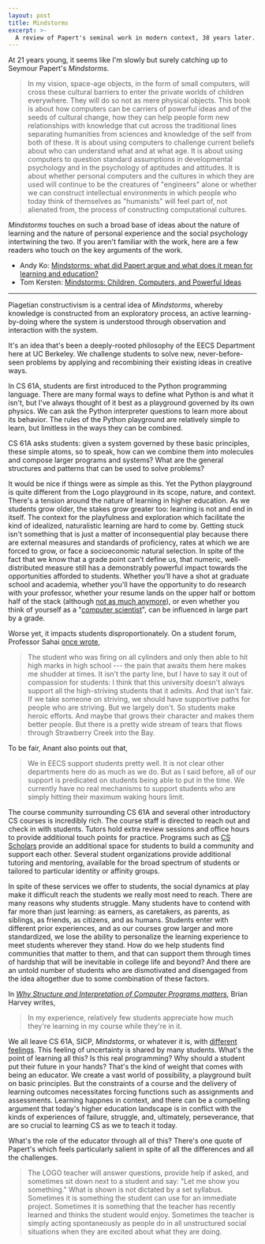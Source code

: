 ```yaml
---
layout: post
title: Mindstorms
excerpt: >-
  A review of Papert's seminal work in modern context, 38 years later.
---
```


At 21 years young, it seems like I'm slowly but surely catching up to
Seymour Papert's *Mindstorms*.

> In my vision, space-age objects, in the form of small computers, will cross
> these cultural barriers to enter the private worlds of children everywhere.
> They will do so not as mere physical objects. This book is about how
> computers can be carriers of powerful ideas and of the seeds of cultural
> change, how they can help people form new relationships with knowledge that
> cut across the traditional lines separating humanities from sciences and
> knowledge of the self from both of these. It is about using computers to
> challenge current beliefs about who can understand what and at what age. It
> is about using computers to question standard assumptions in developmental
> psychology and in the psychology of aptitudes and attitudes. It is about
> whether personal computers and the cultures in which they are used will
> continue to be the creatures of "engineers" alone or whether we can construct
> intellectual environments in which people who today think of themselves as
> "humanists" will feel part of, not alienated from, the process of
> constructing computational cultures.

*Mindstorms* touches on such a broad base of ideas about the nature of learning
and the nature of personal experience and the social psychology intertwining
the two. If you aren't familiar with the work, here are a few readers who touch
on the key arguments of the work.

* Andy Ko: [Mindstorms: what did Papert argue and what does it mean for
  learning and education?][andy]
* Tom Kersten: [Mindstorms: Children, Computers, and Powerful Ideas][tom]

[andy]: https://medium.com/bits-and-behavior/mindstorms-what-did-papert-argue-and-what-does-it-mean-for-learning-and-education-c8324b58aca4
[tom]: https://tomkersten.com/book-reports/mindstorms/

---

Piagetian constructivism is a central idea of *Mindstorms*, whereby knowledge
is constructed from an exploratory process, an active learning-by-doing where
the system is understood through observation and interaction with the system.

It's an idea that's been a deeply-rooted philosophy of the EECS Department here
at UC Berkeley. We challenge students to solve new, never-before-seen problems
by applying and recombining their existing ideas in creative ways.

In CS 61A, students are first introduced to the Python programming language.
There are many formal ways to define what Python is and what it isn't, but I've
always thought of it best as a playground governed by its own physics. We can
ask the Python interpreter questions to learn more about its behavior. The
rules of the Python playground are relatively simple to learn, but limitless in
the ways they can be combined.

CS 61A asks students: given a system governed by these basic principles, these
simple atoms, so to speak, how can we combine them into molecules and compose
larger programs and systems? What are the general structures and patterns that
can be used to solve problems?

It would be nice if things were as simple as this. Yet the Python playground is
quite different from the Logo playground in its scope, nature, and context.
There's a tension around the nature of learning in higher education. As we
students grow older, the stakes grow greater too: learning is not and end in
itself. The context for the playfulness and exploration which facilitate the
kind of idealized, naturalistic learning are hard to come by. Getting stuck
isn't something that is just a matter of inconsequential play because there are
external measures and standards of proficiency, rates at which we are forced to
grow, or face a socioeconomic natural selection. In spite of the fact that we
know that a grade point can't define us, that numeric, well-distributed measure
still has a demonstrably powerful impact towards the opportunities afforded to
students. Whether you'll have a shot at graduate school and academia, whether
you'll have the opportunity to do research with your professor, whether your
resume lands on the upper half or bottom half of the stack (although [not as
much anymore][nace]), or even whether you think of yourself as a "[computer
scientist][lscs]", can be influenced in large part by a grade.

[nace]: http://www.naceweb.org/about-us/press/2017/the-key-attributes-employers-seek-on-students-resumes/
[lscs]: https://eecs.berkeley.edu/academics/undergraduate/cs-ba

Worse yet, it impacts students disproportionately. On a student forum,
Professor Sahai [once wrote][sahai],

> The student who was firing on all cylinders and only then able to hit high
> marks in high school --- the pain that awaits them here makes me shudder at
> times. It isn't the party line, but I have to say it out of compassion for
> students: I think that this university doesn't always support all the
> high-striving students that it admits. And that isn't fair. If we take
> someone on striving, we should have supportive paths for people who are
> striving. But we largely don't. So students make heroic efforts. And maybe
> that grows their character and makes them better people. But there is a
> pretty wide stream of tears that flows through Strawberry Creek into the Bay.

To be fair, Anant also points out that,

> We in EECS support students pretty well. It is not clear other departments
> here do as much as we do. But as I said before, all of our support is
> predicated on students being able to put in the time. We currently have no
> real mechanisms to support students who are simply hitting their maximum
> waking hours limit.

[sahai]: https://www.reddit.com/r/berkeley/comments/24x0d9/professor_anant_sahai_as_a_berkeley_undergraduate/chbmywn/

The course community surrounding CS 61A and several other introductory CS
courses is incredibly rich. The course staff is directed to reach out and check
in with students. Tutors hold extra review sessions and office hours to provide
additional touch points for practice. Programs such as [CS Scholars][] provide
an additional space for students to build a community and support each other.
Several student organizations provide additional tutoring and mentoring,
available for the broad spectrum of students or tailored to particular identity
or affinity groups.

[CS Scholars]: https://eecs.berkeley.edu/cs-scholars

In spite of these services we offer to students, the social dynamics at play
make it difficult reach the students we really most need to reach. There are
many reasons why students struggle. Many students have to contend with far more
than just learning: as earners, as caretakers, as parents, as siblings, as
friends, as citizens, and as humans.  Students enter with different prior
experiences, and as our courses grow larger and more standardized, we lose the
ability to personalize the learning experience to meet students wherever they
stand. How do we help students find communities that matter to them, and that
can support them through times of hardship that will be inevitable in college
life and beyond?  And there are an untold number of students who are
dismotivated and disengaged from the idea altogether due to some combination of
these factors.

In [*Why Structure and Interpretation of Computer Programs matters*][sicp],
Brian Harvey writes,

> In my experience, relatively few students appreciate how much they're
> learning in my course while they're in it.

[sicp]: https://people.eecs.berkeley.edu/~bh/sicp.html

We all leave CS 61A, SICP, *Mindstorms*, or whatever it is, with [different
feelings][wangg]. This feeling of uncertainty is shared by many students.
What's the point of learning all this?  Is this real programming? Why should a
student put their future in your hands? That's the kind of weight that comes
with being an educator. We create a vast world of possibility, a playground
built on basic principles. But the constraints of a course and the delivery of
learning outcomes necessitates forcing functions such as assignments and
assessments. Learning happnes in context, and there can be a compelling
argument that today's higher education landscape is in conflict with the kinds
of experiences of failure, struggle, and, ultimately, perseverance, that are so
crucial to learning CS as we to teach it today.

[wangg]: https://news.ycombinator.com/item?id=4787137

What's the role of the educator through all of this? There's one quote of
Papert's which feels particularly salient in spite of all the differences and
all the challenges.

> The LOGO teacher will answer questions, provide help if asked, and sometimes
> sit down next to a student and say: "Let me show you something." What is
> shown is not dictated by a set syllabus. Sometimes it is something the
> student can use for an immediate project. Sometimes it is something that the
> teacher has recently learned and thinks the student would enjoy. Sometimes
> the teacher is simply acting spontaneously as people do in all unstructured
> social situations when they are excited about what they are doing.
